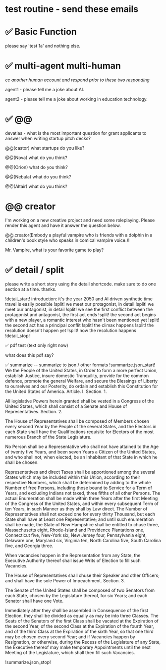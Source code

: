 # test routine - send these emails 

# ✅ Basic Function 
please say 'test 1a' and nothing else. 


# ✅  multi-agent multi-human 
_cc another human account and respond prior to these two responding_

agent1 - please tell me a joke about AI.

agent2 - please tell me a joke about working in education technology. 

# ✅  @@ 

devatlas - what is the most important question for grant applicants to answer when writing startup pitch decks?

@@(castor) what startups do you like?

@@(Nova) what do you think?

@@(Orion) what do you think? 

@@(Nebula) what do you think?

@@(Altair) what do you think? 


# @@ creator 

I'm working on a new creative project and need some roleplaying. Please render this agent and have it answer the question below.

@@.creator(Embody a playful vampire who is friends with a dolphin in a children's book style who speaks in comical vampire voice.)!

Mr. Vampire, what is your favorite game to play?



# ✅  detail / split 

please write a short story using the detail shortcode. make sure to do one section at a time. thanks. 

!detail_start!
introduction: it's the year 2050 and AI driven synthetic time travel is easily possible
!split!
we meet our protagonist, in detail
!split!
we meet our antagonist, in detail
!split!
we see the first conflict between the protagonist and antagonist, the first act ends
!split!
the second act begins with a new player, a romantic interest who hasn't been mentioned yet
!split!
the second act has a principal conflit
!split!
the climax happens
!split!
the resolution doesn't happen yet
!split!
now the resolution happens
!detail_stop! 


✅  pdf test (text only right now)

what does this pdf say? 



✅  summarize  -- summarize to json / other formats 
!summarize.json_start!
We the People of the United States, in Order to form a more perfect Union, establish Justice, insure domestic Tranquility, provide for the common defence, promote the general Welfare, and secure the Blessings of Liberty to ourselves and our Posterity, do ordain and establish this Constitution for the United States of America.
Article. I.
Section. 1.

All legislative Powers herein granted shall be vested in a Congress of the United States, which shall consist of a Senate and House of Representatives.
Section. 2.

The House of Representatives shall be composed of Members chosen every second Year by the People of the several States, and the Electors in each State shall have the Qualifications requisite for Electors of the most numerous Branch of the State Legislature.

No Person shall be a Representative who shall not have attained to the Age of twenty five Years, and been seven Years a Citizen of the United States, and who shall not, when elected, be an Inhabitant of that State in which he shall be chosen.

Representatives and direct Taxes shall be apportioned among the several States which may be included within this Union, according to their respective Numbers, which shall be determined by adding to the whole Number of free Persons, including those bound to Service for a Term of Years, and excluding Indians not taxed, three fifths of all other Persons. The actual Enumeration shall be made within three Years after the first Meeting of the Congress of the United States, and within every subsequent Term of ten Years, in such Manner as they shall by Law direct. The Number of Representatives shall not exceed one for every thirty Thousand, but each State shall have at Least one Representative; and until such enumeration shall be made, the State of New Hampshire shall be entitled to chuse three, Massachusetts eight, Rhode-Island and Providence Plantations one, Connecticut five, New-York six, New Jersey four, Pennsylvania eight, Delaware one, Maryland six, Virginia ten, North Carolina five, South Carolina five, and Georgia three.

When vacancies happen in the Representation from any State, the Executive Authority thereof shall issue Writs of Election to fill such Vacancies.

The House of Representatives shall chuse their Speaker and other Officers; and shall have the sole Power of Impeachment.
Section. 3.

The Senate of the United States shall be composed of two Senators from each State, chosen by the Legislature thereof, for six Years; and each Senator shall have one Vote.

Immediately after they shall be assembled in Consequence of the first Election, they shall be divided as equally as may be into three Classes. The Seats of the Senators of the first Class shall be vacated at the Expiration of the second Year, of the second Class at the Expiration of the fourth Year, and of the third Class at the Expiration of the sixth Year, so that one third may be chosen every second Year; and if Vacancies happen by Resignation, or otherwise, during the Recess of the Legislature of any State, the Executive thereof may make temporary Appointments until the next Meeting of the Legislature, which shall then fill such Vacancies.

!summarize.json_stop!